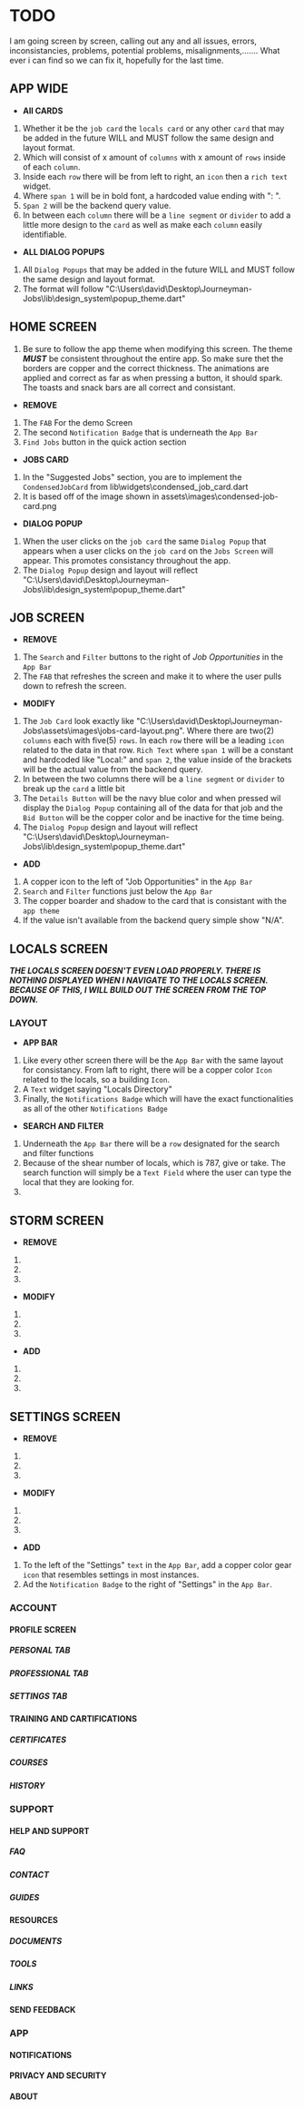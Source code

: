 # TODO

I am going screen by screen, calling out any and all issues, errors, inconsistancies, problems, potential problems, misalignments,....... What ever i can find so we can fix it, hopefully for the last time.

## APP WIDE

* **All CARDS**

1. Whether it be the `job card` the `locals card` or any other `card` that may be added in the future WILL and MUST follow the same design and layout format.
2. Which will consist of x amount of `columns` with x amount of `rows` inside of each `column`.
3. Inside each `row` there will be from left to right, an `icon` then a `rich text` widget.
4. Where `span 1` will be in bold font, a hardcoded value ending with ": ".
5. `Span 2` will be the backend query value.
6. In between each `column` there will be a `line segment` or `divider` to add a little more design to the `card` as well as make each `column` easily identifiable.

* **ALL DIALOG POPUPS**

1. All `Dialog Popups` that may be added in the future WILL and MUST follow the same design and layout format.
2. The format will follow "C:\Users\david\Desktop\Journeyman-Jobs\lib\design_system\popup_theme.dart"

## HOME SCREEN

1. Be sure to follow the app theme when modifying this screen. The theme ***MUST*** be consistent throughout the entire app. So make sure thet the borders are copper and the correct thickness. The animations are applied and correct as far as when pressing a button, it should spark. The toasts and snack bars are all correct and consistant.

* **REMOVE**

1. The `FAB` For the demo Screen
2. The second `Notification Badge` that is underneath the `App Bar`
3. `Find Jobs` button in the quick action section

* **JOBS CARD**

1. In the "Suggested Jobs" section, you are to implement the `CondensedJobCard` from lib\widgets\condensed_job_card.dart
2. It is based off of the image shown in assets\images\condensed-job-card.png

* **DIALOG POPUP**

1. When the user clicks on the `job card` the same `Dialog Popup` that appears when a user clicks on the `job card` on the `Jobs Screen` will appear. This promotes consistancy throughout the app.
2. The `Dialog Popup` design and layout will reflect "C:\Users\david\Desktop\Journeyman-Jobs\lib\design_system\popup_theme.dart"

## JOB SCREEN

* **REMOVE**

1. The `Search` and `Filter` buttons to the right of *Job Opportunities* in the `App Bar`
2. The `FAB` that refreshes the screen and make it to where the user pulls down to refresh the screen.

* **MODIFY**

1. The `Job Card` look exactly like "C:\Users\david\Desktop\Journeyman-Jobs\assets\images\jobs-card-layout.png". Where there are two(2) `columns` each with five(5) `rows`. In each `row` there will be a leading `icon` related to the data in that row. `Rich Text` where `span 1` will be a constant and hardcoded like "Local:" and `span 2`, the value inside of the brackets will be the actual value from the backend query.
2. In between the two columns there will be a `line segment` or `divider` to break up the `card` a little bit
3. The `Details Button` will be the navy blue color and when pressed wil display the `Dialog Popup` containing all of the data for that job and the `Bid Button` will be the copper color and be inactive for the time being.
4. The `Dialog Popup` design and layout will reflect "C:\Users\david\Desktop\Journeyman-Jobs\lib\design_system\popup_theme.dart"

* **ADD**

1. A copper icon to the left of "Job Opportunities" in the `App Bar`
2. `Search` and `Filter` functions just below the `App Bar`
3. The copper boarder and shadow to the card that is consistant with the `app theme`
4. If the value isn't available from the backend query simple show "N/A".

## LOCALS SCREEN

***THE LOCALS SCREEN DOESN'T EVEN LOAD PROPERLY. THERE IS NOTHING DISPLAYED WHEN I NAVIGATE TO THE LOCALS SCREEN. BECAUSE OF THIS, I WILL BUILD OUT THE SCREEN FROM THE TOP DOWN.***

### LAYOUT

* **APP BAR**

1. Like every other screen there will be the `App Bar` with the same layout for consistancy. From laft to right, there will be a copper color `Icon` related to the locals, so a building `Icon`. 
2. A `Text` widget saying "Locals Directory"
3. Finally, the `Notifications Badge` which will have the exact functionalities as all of the other  `Notifications Badge`

* **SEARCH AND FILTER**

1. Underneath the `App Bar` there will be a `row` designated for the search and filter functions
2. Because of the shear number of locals, which is 787, give or take. The search function will simply be a `Text Field` where the user can type the local that they are looking for.
3. 

## STORM SCREEN

* **REMOVE**

1. 
2. 
3. 

* **MODIFY**

1. 
2. 
3. 

* **ADD**

1. 
2. 
3. 

## SETTINGS SCREEN

* **REMOVE**

1. 
2. 
3. 

* **MODIFY**

1. 
2. 
3. 

* **ADD**

1. To the left of the "Settings" `text` in the `App Bar`, add a copper color gear `icon` that resembles settings in most instances.
2. Ad the `Notification Badge` to the right of "Settings" in the `App Bar`.



### ACCOUNT

#### PROFILE SCREEN

##### PERSONAL TAB

##### PROFESSIONAL TAB

##### SETTINGS TAB

#### TRAINING AND CARTIFICATIONS

##### CERTIFICATES

##### COURSES

##### HISTORY

### SUPPORT

#### HELP AND SUPPORT

##### FAQ

##### CONTACT

##### GUIDES

#### RESOURCES

##### DOCUMENTS

##### TOOLS

##### LINKS

#### SEND FEEDBACK

### APP

#### NOTIFICATIONS

#### PRIVACY AND SECURITY

#### ABOUT
